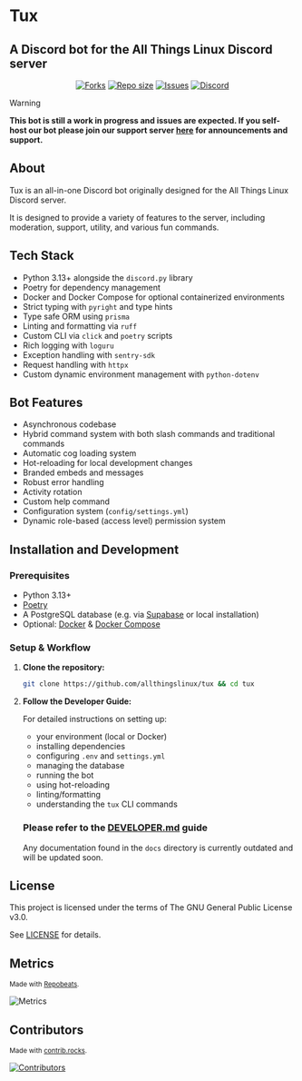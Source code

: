 # Tux

## A Discord bot for the All Things Linux Discord server

<div align="center">
    <p align="center">
        <a href="https://github.com/allthingslinux/tux/forks">
            <img alt="Forks" src="https://img.shields.io/github/commit-activity/m/allthingslinux/tux?style=for-the-badge&logo=git&color=EBA0AC&logoColor=EBA0AC&labelColor=302D41"></a>
        <a href="https://github.com/allthingslinux/tux">
            <img alt="Repo size" src="https://img.shields.io/github/repo-size/allthingslinux/tux?style=for-the-badge&logo=github&color=FAB387&logoColor=FAB387&labelColor=302D41"/></a>
        <a href="https://github.com/allthingslinux/tux/issues">
            <img alt="Issues" src="https://img.shields.io/github/issues/allthingslinux/tux?style=for-the-badge&logo=githubactions&color=F9E2AF&logoColor=F9E2AF&labelColor=302D41"></a>
        <a href="https://discord.gg/linux">
            <img alt="Discord" src="https://img.shields.io/discord/1172245377395728464?style=for-the-badge&logo=discord&color=B4BEFE&logoColor=B4BEFE&labelColor=302D41"></a>
    </p>
</div>

> [!WARNING]
**This bot is still a work in progress and issues are expected. If you self-host our bot please join our support server [here](https://discord.gg/gpmSjcjQxg) for announcements and support.**

## About

Tux is an all-in-one Discord bot originally designed for the All Things Linux Discord server.

It is designed to provide a variety of features to the server, including moderation, support, utility, and various fun commands.

## Tech Stack

- Python 3.13+ alongside the `discord.py` library
- Poetry for dependency management
- Docker and Docker Compose for optional containerized environments
- Strict typing with `pyright` and type hints
- Type safe ORM using `prisma`
- Linting and formatting via `ruff`
- Custom CLI via `click` and `poetry` scripts
- Rich logging with `loguru`
- Exception handling with `sentry-sdk`
- Request handling with `httpx`
- Custom dynamic environment management with `python-dotenv`

## Bot Features

- Asynchronous codebase
- Hybrid command system with both slash commands and traditional commands
- Automatic cog loading system
- Hot-reloading for local development changes
- Branded embeds and messages
- Robust error handling
- Activity rotation
- Custom help command
- Configuration system (`config/settings.yml`)
- Dynamic role-based (access level) permission system

## Installation and Development

### Prerequisites

- Python 3.13+
- [Poetry](https://python-poetry.org/docs/)
- A PostgreSQL database (e.g. via [Supabase](https://supabase.io/) or local installation)
- Optional: [Docker](https://docs.docker.com/get-docker/) & [Docker Compose](https://docs.docker.com/compose/install/)

### Setup & Workflow

1. **Clone the repository:**

    ```bash
    git clone https://github.com/allthingslinux/tux && cd tux
    ```

2. **Follow the Developer Guide:**

    For detailed instructions on setting up:
    - your environment (local or Docker)
    - installing dependencies
    - configuring `.env` and `settings.yml`
    - managing the database
    - running the bot
    - using hot-reloading
    - linting/formatting
    - understanding the `tux` CLI commands

   ### Please refer to the **[DEVELOPER.md](DEVELOPER.md)** guide

   Any documentation found in the `docs` directory is currently outdated and will be updated soon.

## License

This project is licensed under the terms of The GNU General Public License v3.0.

See [LICENSE](LICENSE.md) for details.

## Metrics

<sub>Made with [Repobeats](https://repobeats.axiom.co).</sub>

![Metrics](https://repobeats.axiom.co/api/embed/b988ba04401b7c68edf9def00f5132cd2a7f3735.svg)

## Contributors

<sub>Made with [contrib.rocks](https://contrib.rocks).</sub>

[![Contributors](https://contrib.rocks/image?repo=allthingslinux/tux)](https://github.com/allthingslinux/tux/graphs/contributors)
